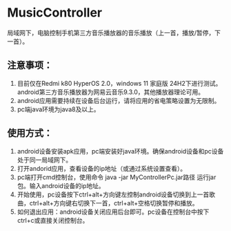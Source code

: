 # MusicController
局域网下，电脑控制手机第三方音乐播放器的音乐播放（上一首，播放/暂停，下一首）。

## 注意事项：
1. 目前仅在Redmi k80 HyperOS 2.0，windows 11 家庭版 24H2下进行测试。android第三方音乐播放器为网易云音乐9.3.0，其他播放器理论可用。
2. android应用需要持续在设备后台运行，请将应用的省电策略设置为无限制。
3. pc端java环境为java8及以上。
## 使用方式：
1. android设备安装apk应用，pc端安装好java环境。确保android设备和pc设备处于同一局域网下。
2. 打开andorid应用，查看设备的ip地址（或通过系统设置查看）。
3. pc端打开cmd控制台，使用命令 java -jar MyControllerPc.jar路径 运行jar包。输入android设备的ip地址。
4. 开始使用，pc设备按下ctrl+alt+方向键左控制android设备切换到上一首歌曲，ctrl+alt+方向键右切换下一首，ctrl+alt+空格切换暂停和播放。
5. 如何退出应用：android设备关闭应用后台即可。pc设备在控制台中按下ctrl+c或直接关闭控制台。
